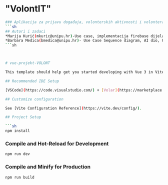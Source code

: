 # "VolontIT"
```sh
### Aplikacija za prijavu događaja, volonterskih aktivnosti i volontera.
```sh
## Autori i zadaci
*Marija Kurić(mkuric@unipu.hr)-Use case, implementacija firebase dijela, UI komponente
*Barbara Medica(bmedica@unipu.hr)- Use Case Sequence diagram, AI dio, UI komponente
```sh



# vue-projekt-VOLONT

This template should help get you started developing with Vue 3 in Vite.

## Recommended IDE Setup

[VSCode](https://code.visualstudio.com/) + [Volar](https://marketplace.visualstudio.com/items?itemName=Vue.volar) (and disable Vetur).

## Customize configuration

See [Vite Configuration Reference](https://vite.dev/config/).

## Project Setup

```sh
npm install
```

### Compile and Hot-Reload for Development

```sh
npm run dev
```

### Compile and Minify for Production

```sh
npm run build
```
